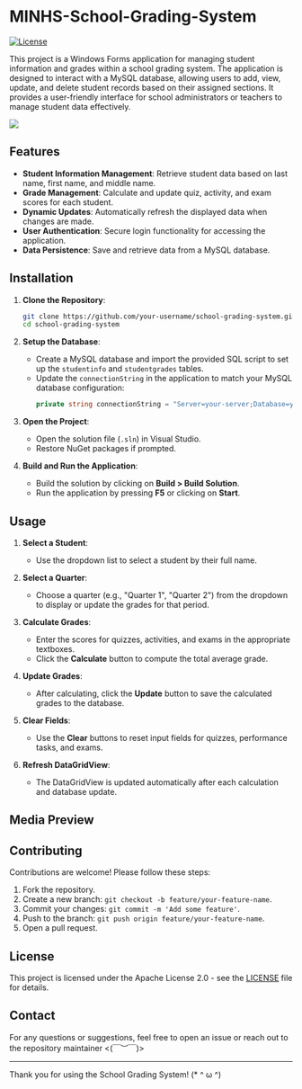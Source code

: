 # MINHS-School-Grading-System

[![License](https://img.shields.io/badge/License-Apache_2.0-yellowgreen.svg)](https://opensource.org/licenses/Apache-2.0)  

This project is a Windows Forms application for managing student information and grades within a school grading system. The application is designed to interact with a MySQL database, allowing users to add, view, update, and delete student records based on their assigned sections. It provides a user-friendly interface for school administrators or teachers to manage student data effectively.


![](https://github.com/sie-hanamura/MINHS-School-Grading-System/blob/main/images/Preview.gif)

## Features

- **Student Information Management**: Retrieve student data based on last name, first name, and middle name.
- **Grade Management**: Calculate and update quiz, activity, and exam scores for each student.
- **Dynamic Updates**: Automatically refresh the displayed data when changes are made.
- **User Authentication**: Secure login functionality for accessing the application.
- **Data Persistence**: Save and retrieve data from a MySQL database.

## Installation

1. **Clone the Repository**:
   ```bash
   git clone https://github.com/your-username/school-grading-system.git
   cd school-grading-system
   
2. **Setup the Database**:
   - Create a MySQL database and import the provided SQL script to set up the `studentinfo` and `studentgrades` tables.
   - Update the `connectionString` in the application to match your MySQL database configuration:
     ```csharp
     private string connectionString = "Server=your-server;Database=your-database;User ID=your-username;Password=your-password;"; 
     ```

3. **Open the Project**:
   - Open the solution file (`.sln`) in Visual Studio.
   - Restore NuGet packages if prompted.

4. **Build and Run the Application**:
   - Build the solution by clicking on **Build > Build Solution**.
   - Run the application by pressing **F5** or clicking on **Start**.

## Usage

1. **Select a Student**:
   - Use the dropdown list to select a student by their full name.

2. **Select a Quarter**:
   - Choose a quarter (e.g., "Quarter 1", "Quarter 2") from the dropdown to display or update the grades for that period.

3. **Calculate Grades**:
   - Enter the scores for quizzes, activities, and exams in the appropriate textboxes.
   - Click the **Calculate** button to compute the total average grade.

4. **Update Grades**:
   - After calculating, click the **Update** button to save the calculated grades to the database.

5. **Clear Fields**:
   - Use the **Clear** buttons to reset input fields for quizzes, performance tasks, and exams.

6. **Refresh DataGridView**:
   - The DataGridView is updated automatically after each calculation and database update. 

## Media Preview


## Contributing

Contributions are welcome! Please follow these steps:

1. Fork the repository.
2. Create a new branch: `git checkout -b feature/your-feature-name`.
3. Commit your changes: `git commit -m 'Add some feature'`.
4. Push to the branch: `git push origin feature/your-feature-name`.
5. Open a pull request.

## License

This project is licensed under the Apache License 2.0 - see the [LICENSE](https://github.com/sie-hanamura/MINHS-School-Grading-System/blob/main/LICENSE) file for details.


## Contact

For any questions or suggestions, feel free to open an issue or reach out to the repository maintainer	<(￣︶￣)>

---

Thank you for using the School Grading System! 
(* ^ ω ^)
